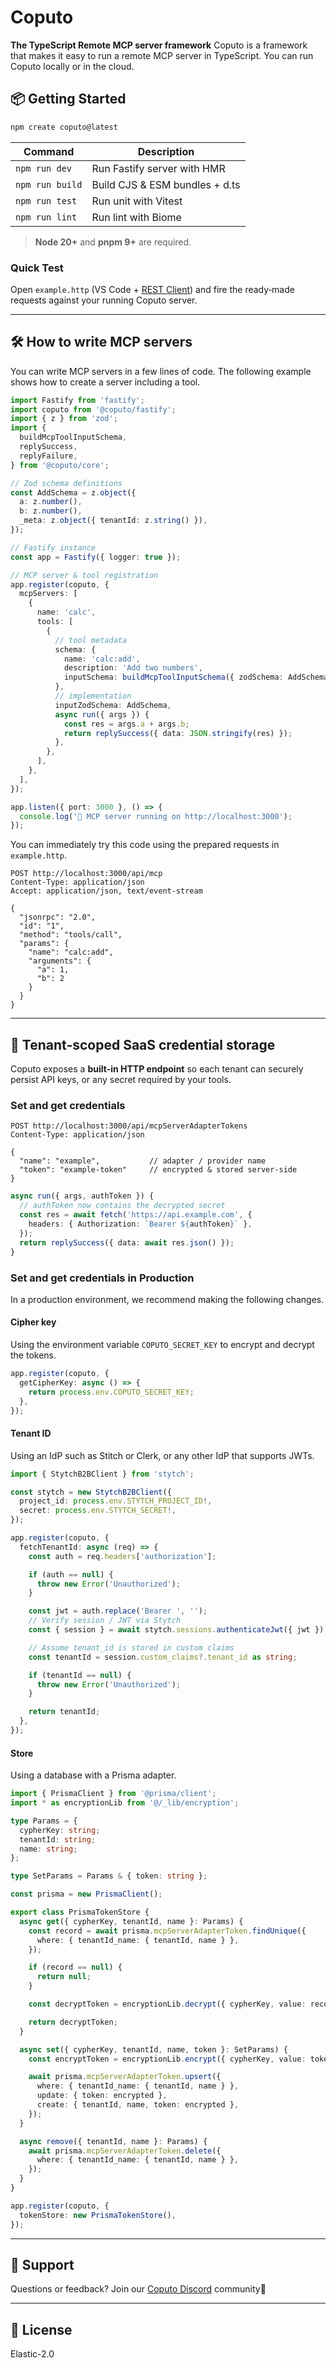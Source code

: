 # Coputo

**The TypeScript Remote MCP server framework**
Coputo is a framework that makes it easy to run a remote MCP server in TypeScript. You can run Coputo locally or in the cloud.

## 📦 Getting Started

```bash
npm create coputo@latest
```

| Command         | Description                    |
| --------------- | ------------------------------ |
| `npm run dev`   | Run Fastify server with HMR    |
| `npm run build` | Build CJS & ESM bundles + d.ts |
| `npm run test`  | Run unit with Vitest           |
| `npm run lint`  | Run lint with Biome            |

> **Node 20+** and **pnpm 9+** are required.

### Quick Test

Open `example.http` (VS Code + [REST Client](https://marketplace.visualstudio.com/items?itemName=humao.rest-client)) and fire the ready‑made requests against your running Coputo server.

---

## 🛠️ How to write MCP servers

You can write MCP servers in a few lines of code. The following example shows how to create a server including a tool.

```ts
import Fastify from 'fastify';
import coputo from '@coputo/fastify';
import { z } from 'zod';
import {
  buildMcpToolInputSchema,
  replySuccess,
  replyFailure,
} from '@coputo/core';

// Zod schema definitions
const AddSchema = z.object({
  a: z.number(),
  b: z.number(),
  _meta: z.object({ tenantId: z.string() }),
});

// Fastify instance
const app = Fastify({ logger: true });

// MCP server & tool registration
app.register(coputo, {
  mcpServers: [
    {
      name: 'calc',
      tools: [
        {
          // tool metadata
          schema: {
            name: 'calc:add',
            description: 'Add two numbers',
            inputSchema: buildMcpToolInputSchema({ zodSchema: AddSchema }),
          },
          // implementation
          inputZodSchema: AddSchema,
          async run({ args }) {
            const res = args.a + args.b;
            return replySuccess({ data: JSON.stringify(res) });
          },
        },
      ],
    },
  ],
});

app.listen({ port: 3000 }, () => {
  console.log('🚀 MCP server running on http://localhost:3000');
});
```

You can immediately try this code using the prepared requests in `example.http`.

```http
POST http://localhost:3000/api/mcp
Content-Type: application/json
Accept: application/json, text/event-stream

{
  "jsonrpc": "2.0",
  "id": "1",
  "method": "tools/call",
  "params": {
    "name": "calc:add",
    "arguments": {
      "a": 1,
      "b": 2
    }
  }
}
```

---

## 🔐 Tenant‑scoped SaaS credential storage

Coputo exposes a **built‑in HTTP endpoint** so each tenant can securely persist API keys, or any secret required by your tools.

### Set and get credentials

```http
POST http://localhost:3000/api/mcpServerAdapterTokens
Content-Type: application/json

{
  "name": "example",           // adapter / provider name
  "token": "example-token"     // encrypted & stored server‑side
}
```

```ts
async run({ args, authToken }) {
  // authToken now contains the decrypted secret
  const res = await fetch('https://api.example.com', {
    headers: { Authorization: `Bearer ${authToken}` },
  });
  return replySuccess({ data: await res.json() });
}
```

### Set and get credentials in Production

In a production environment, we recommend making the following changes.

#### Cipher key

Using the environment variable `COPUTO_SECRET_KEY` to encrypt and decrypt the tokens.

```ts
app.register(coputo, {
  getCipherKey: async () => {
    return process.env.COPUTO_SECRET_KEY;
  },
});
```

#### Tenant ID

Using an IdP such as Stitch or Clerk, or any other IdP that supports JWTs.

```ts
import { StytchB2BClient } from 'stytch';

const stytch = new StytchB2BClient({
  project_id: process.env.STYTCH_PROJECT_ID!,
  secret: process.env.STYTCH_SECRET!,
});

app.register(coputo, {
  fetchTenantId: async (req) => {
    const auth = req.headers['authorization'];

    if (auth == null) {
      throw new Error('Unauthorized');
    }

    const jwt = auth.replace('Bearer ', '');
    // Verify session / JWT via Stytch
    const { session } = await stytch.sessions.authenticateJwt({ jwt });

    // Assume tenant_id is stored in custom claims
    const tenantId = session.custom_claims?.tenant_id as string;

    if (tenantId == null) {
      throw new Error('Unauthorized');
    }

    return tenantId;
  },
});
```

#### Store

Using a database with a Prisma adapter.

```ts
import { PrismaClient } from '@prisma/client';
import * as encryptionLib from '@/_lib/encryption';

type Params = {
  cypherKey: string;
  tenantId: string;
  name: string;
};

type SetParams = Params & { token: string };

const prisma = new PrismaClient();

export class PrismaTokenStore {
  async get({ cypherKey, tenantId, name }: Params) {
    const record = await prisma.mcpServerAdapterToken.findUnique({
      where: { tenantId_name: { tenantId, name } },
    });

    if (record == null) {
      return null;
    }

    const decryptToken = encryptionLib.decrypt({ cypherKey, value: record.token });

    return decryptToken;
  }

  async set({ cypherKey, tenantId, name, token }: SetParams) {
    const encryptToken = encryptionLib.encrypt({ cypherKey, value: token });

    await prisma.mcpServerAdapterToken.upsert({
      where: { tenantId_name: { tenantId, name } },
      update: { token: encrypted },
      create: { tenantId, name, token: encrypted },
    });
  }

  async remove({ tenantId, name }: Params) {
    await prisma.mcpServerAdapterToken.delete({
      where: { tenantId_name: { tenantId, name } },
    });
  }
}

app.register(coputo, {
  tokenStore: new PrismaTokenStore(),
});
```

---

## 💬 Support

Questions or feedback? Join our [Coputo Discord](https://discord.gg/EWS2k7zy) community🙌

---

## 📜 License

Elastic-2.0
